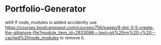 # Portfolio-Generator
wk9
If node_modules is added accidenlty 
use https://courses.bootcampspot.com/courses/756/pages/9-dot-3-5-create-the-gitignore-file?module_item_id=283308#:~:text=git%20rm%20-r%20--cached%20node_modules
to remove it.